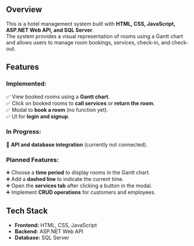 ## Overview  
This is a hotel management system built with **HTML, CSS, JavaScript, ASP.NET Web API, and SQL Server**.  
The system provides a visual representation of rooms using a Gantt chart and allows users to manage room bookings, services, check-in, and check-out.  

## Features  

### Implemented:  
✅ View booked rooms using a **Gantt chart**.  
✅ Click on booked rooms to **call services** or **return the room**.  
✅ Modal to **book a room** (no function yet).  
✅ UI for **login and signup**.  

### In Progress:  
🔄 **API and database integration** (currently not connected).  

### Planned Features:  
➕ Choose a **time period** to display rooms in the Gantt chart.  
➕ Add a **dashed line** to indicate the current time.  
➕ Open the **services tab** after clicking a button in the modal.  
➕ Implement **CRUD operations** for customers and employees.  

## Tech Stack  
- **Frontend:** HTML, CSS, JavaScript  
- **Backend:** ASP.NET Web API  
- **Database:** SQL Server  
